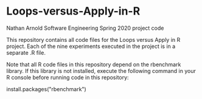# Loops-versus-Apply-in-R
Nathan Arnold Software Engineering Spring 2020 project code

This repository contains all code files for the Loops versus Apply in R project. Each of the nine experiments executed in the project is in a separate .R file.

Note that all R code files in this repository depend on the rbenchmark library. If this library is not installed, execute the following command in your R console before running code in this repository:

  install.packages("rbenchmark")
